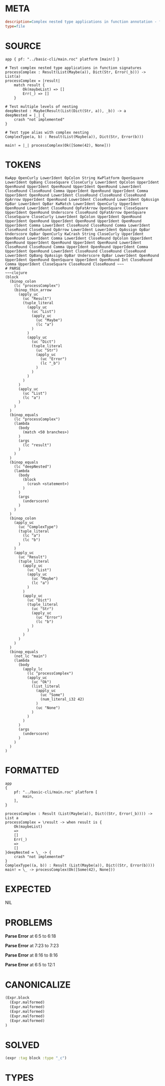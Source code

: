 # META
~~~ini
description=Complex nested type applications in function annotation - focused test
type=file
~~~
# SOURCE
~~~roc
app { pf: "../basic-cli/main.roc" platform [main!] }

# Test complex nested type applications in function signatures
processComplex : Result(List(Maybe(a)), Dict(Str, Error(_b))) -> List(a)
processComplex = |result|
    match result {
        Ok(maybeList) => []
        Err(_) => []
    }

# Test multiple levels of nesting
deepNested : Maybe(Result(List(Dict(Str, a)), _b)) -> a
deepNested = |_| {
	crash "not implemented"
}

# Test type alias with complex nesting
ComplexType(a, b) : Result(List(Maybe(a)), Dict(Str, Error(b)))

main! = |_| processComplex(Ok([Some(42), None]))
~~~
# TOKENS
~~~text
KwApp OpenCurly LowerIdent OpColon String KwPlatform OpenSquare LowerIdent OpBang CloseSquare CloseCurly LowerIdent OpColon UpperIdent OpenRound UpperIdent OpenRound UpperIdent OpenRound LowerIdent CloseRound CloseRound Comma UpperIdent OpenRound UpperIdent Comma UpperIdent OpenRound LowerIdent CloseRound CloseRound CloseRound OpArrow UpperIdent OpenRound LowerIdent CloseRound LowerIdent OpAssign OpBar LowerIdent OpBar KwMatch LowerIdent OpenCurly UpperIdent OpenRound LowerIdent CloseRound OpFatArrow OpenSquare CloseSquare UpperIdent OpenRound Underscore CloseRound OpFatArrow OpenSquare CloseSquare CloseCurly LowerIdent OpColon UpperIdent OpenRound UpperIdent OpenRound UpperIdent OpenRound UpperIdent OpenRound UpperIdent Comma LowerIdent CloseRound CloseRound Comma LowerIdent CloseRound CloseRound OpArrow LowerIdent LowerIdent OpAssign OpBar Underscore OpBar OpenCurly KwCrash String CloseCurly UpperIdent OpenRound LowerIdent Comma LowerIdent CloseRound OpColon UpperIdent OpenRound UpperIdent OpenRound UpperIdent OpenRound LowerIdent CloseRound CloseRound Comma UpperIdent OpenRound UpperIdent Comma UpperIdent OpenRound LowerIdent CloseRound CloseRound CloseRound LowerIdent OpBang OpAssign OpBar Underscore OpBar LowerIdent OpenRound UpperIdent OpenRound OpenSquare UpperIdent OpenRound Int CloseRound Comma UpperIdent CloseSquare CloseRound CloseRound ~~~
# PARSE
~~~clojure
(block
  (binop_colon
    (lc "processComplex")
    (binop_thin_arrow
      (apply_uc
        (uc "Result")
        (tuple_literal
          (apply_uc
            (uc "List")
            (apply_uc
              (uc "Maybe")
              (lc "a")
            )
          )
          (apply_uc
            (uc "Dict")
            (tuple_literal
              (uc "Str")
              (apply_uc
                (uc "Error")
                (lc "_b")
              )
            )
          )
        )
      )
      (apply_uc
        (uc "List")
        (lc "a")
      )
    )
  )
  (binop_equals
    (lc "processComplex")
    (lambda
      (body
        (match <50 branches>)
      )
      (args
        (lc "result")
      )
    )
  )
  (binop_equals
    (lc "deepNested")
    (lambda
      (body
        (block
          (crash <statement>)
        )
      )
      (args
        (underscore)
      )
    )
  )
  (binop_colon
    (apply_uc
      (uc "ComplexType")
      (tuple_literal
        (lc "a")
        (lc "b")
      )
    )
    (apply_uc
      (uc "Result")
      (tuple_literal
        (apply_uc
          (uc "List")
          (apply_uc
            (uc "Maybe")
            (lc "a")
          )
        )
        (apply_uc
          (uc "Dict")
          (tuple_literal
            (uc "Str")
            (apply_uc
              (uc "Error")
              (lc "b")
            )
          )
        )
      )
    )
  )
  (binop_equals
    (not_lc "main")
    (lambda
      (body
        (apply_lc
          (lc "processComplex")
          (apply_uc
            (uc "Ok")
            (list_literal
              (apply_uc
                (uc "Some")
                (num_literal_i32 42)
              )
              (uc "None")
            )
          )
        )
      )
      (args
        (underscore)
      )
    )
  )
)
~~~
# FORMATTED
~~~roc
app
{
	pf: "../basic-cli/main.roc" platform [
		main,
	],
}

processComplex : Result (List(Maybe(a)), Dict((Str, Error(_b)))) -> List a
processComplex = \result -> when result is {
	Ok(maybeList)
	=>
	[]
	Err(_)
	=>
	[]
}deepNested = \_ -> {
	crash "not implemented"
}
ComplexType((a, b)) : Result (List(Maybe(a)), Dict((Str, Error(b))))
main! = \_ -> processComplex(Ok([Some(42), None]))
~~~
# EXPECTED
NIL
# PROBLEMS
**Parse Error**
at 6:5 to 6:18

**Parse Error**
at 7:23 to 7:23

**Parse Error**
at 8:16 to 8:16

**Parse Error**
at 6:5 to 12:1

# CANONICALIZE
~~~clojure
(Expr.block
  (Expr.malformed)
  (Expr.malformed)
  (Expr.malformed)
  (Expr.malformed)
  (Expr.malformed)
)
~~~
# SOLVED
~~~clojure
(expr :tag block :type "_c")
~~~
# TYPES
~~~roc
~~~
